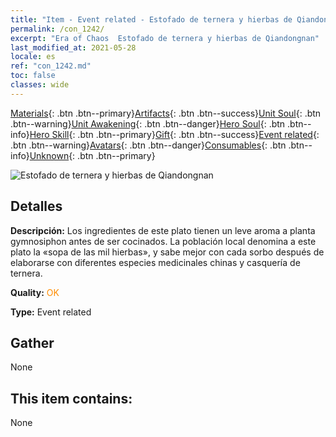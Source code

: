 ```yaml
---
title: "Item - Event related - Estofado de ternera y hierbas de Qiandongnan"
permalink: /con_1242/
excerpt: "Era of Chaos  Estofado de ternera y hierbas de Qiandongnan"
last_modified_at: 2021-05-28
locale: es
ref: "con_1242.md"
toc: false
classes: wide
---
```

 [Materials](/ItemsES/){: .btn .btn--primary}[Artifacts](/ItemsES/Artifacts/){: .btn .btn--success}[Unit Soul](/ItemsES/UnitSoul/){: .btn .btn--warning}[Unit Awakening](/ItemsES/UnitAwakening/){: .btn .btn--danger}[Hero Soul](/ItemsES/HeroSoul/){: .btn .btn--info}[Hero Skill](/ItemsES/HeroSkill/){: .btn .btn--primary}[Gift](/ItemsES/Gift/){: .btn .btn--success}[Event related](/ItemsES/Events/){: .btn .btn--warning}[Avatars](/ItemsES/Avatars/){: .btn .btn--danger}[Consumables](/ItemsES/Consumables/){: .btn .btn--info}[Unknown](/ItemsES/Unknown/){: .btn .btn--primary}

 ![Estofado de ternera y hierbas de Qiandongnan](/images/t/i_81532221.png)

## Detalles
 **Descripción:** Los ingredientes de este plato tienen un leve aroma a planta gymnosiphon antes de ser cocinados. La población local denomina a este plato la «sopa de las mil hierbas», y sabe mejor con cada sorbo después de elaborarse con diferentes especies medicinales chinas y casquería de ternera.

 **Quality:** <span style="color: #FF8C00">OK</span>

 **Type:** Event related

## Gather

  None

## This item contains:

  None

